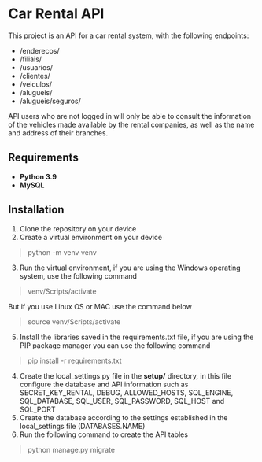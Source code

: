 # Car Rental API

This project is an API for a car rental system, with the following endpoints:

- /enderecos/
- /filiais/
- /usuarios/
- /clientes/
- /veiculos/
- /alugueis/
- /alugueis/seguros/

API users who are not logged in will only be able to consult the information of the vehicles made available by the rental companies, as well as the name and address of their branches.

## Requirements
* **Python 3.9**
* **MySQL**

## Installation
1. Clone the repository on your device
2. Create a virtual environment on your device
> python -m venv venv
3. Run the virtual environment, if you are using the Windows operating system, use the following command
> venv/Scripts/activate

But if you use Linux OS or MAC use the command below
> source venv/Scripts/activate
5. Install the libraries saved in the requirements.txt file, if you are using the PIP package manager you can use the following command
> pip install -r requirements.txt
4. Create the local_settings.py file in the **setup/** directory, in this file configure the database and API information such as SECRET_KEY_RENTAL, DEBUG, ALLOWED_HOSTS, SQL_ENGINE, SQL_DATABASE, SQL_USER, SQL_PASSWORD, SQL_HOST and SQL_PORT 
5. Create the database according to the settings established in the local_settings file (DATABASES.NAME)
6. Run the following command to create the API tables
> python manage.py migrate

